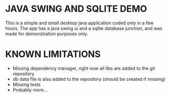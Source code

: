 # JAVA SWING AND SQLITE DEMO

This is a simple and small desktop java application coded only in a few hours. The app has a java 
swing ui and a sqlite database junction, and was made for demonstration purposes only.

# KNOWN LIMITATIONS
- Missing dependency manager, right now all libs are added to the git repository
- db data file is also added to the repository (should be created if missing)
- Missing tests
- Probably more...

